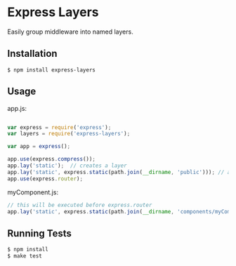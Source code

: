 # Express Layers

Easily group middleware into named layers.

## Installation

```
$ npm install express-layers
```

## Usage

app.js:
```js

var express = require('express');
var layers = require('express-layers');

var app = express();

app.use(express.compress());
app.lay('static');  // creates a layer
app.lay('static', express.static(path.join(__dirname, 'public'))); // adds middleware to a layer
app.use(express.router);
```

myComponent.js:
```js
// this will be executed before express.router
app.lay('static', express.static(path.join(__dirname, 'components/myComponent/public')));
```

## Running Tests

```js
$ npm install
$ make test
```